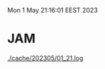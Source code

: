 Mon  1 May 21:16:01 EEST 2023
# JAM
<a href='./cache/202305/01_21.log'>./cache/202305/01_21.log</a>
